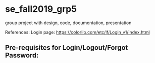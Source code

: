 # se_fall2019_grp5
group project with design, code, documentation, presentation


References:
Login page: https://colorlib.com/etc/lf/Login_v1/index.html 

## Pre-requisites for Login/Logout/Forgot Password:


